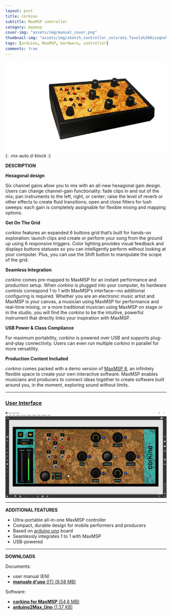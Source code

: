 ```yaml
---
layout: post
title: corkino
subtitle: MaxMSP controller
category: maxmsp
cover-img: "assets/img/manual_cover.png"
thumbnail-img: "assets/img/sketch_controller_colorato_Tavola%20disegno%201.png"
tags: [arduino, MaxMSP, hardware, controller]
comments: true
---
```


![](https://github.com/Velitch/velitch/blob/main/assets/img/corkino.jpg?raw=true){: .mx-auto.d-block :}

**DESCRIPTION**

**Hexagonal design**

Six channel gains allow you to mix with an all-new hexagonal gain design. Users can change channel-gain functionality: fade clips in and out of the mix; pan instruments to the left, right, or center; raise the level of reverb or other effects to create fluid transitions; open and close filters for lush sweeps: each gain is completely assignable for flexible mixing and mapping options.

**Get On The Grid**

_corkino_ features an expanded 6 buttons grid that’s built for hands-on exploration: launch clips and create or perform your song from the ground up using 6 responsive triggers. Color lighting provides visual feedback and displays buttons statuses so you can intelligently perform without looking at your computer. Plus, you can use the Shift button to manipulate the scope of the grid.

**Seamless Integration**

_corkino_ comes pre-mapped to MaxMSP for an instant performance and production setup. When _corkino_ is plugged into your computer, its hardware controls correspond 1 to 1 with MaxMSP’s interface—no additional configuring is required. Whether you are an electronic music artist and MaxMSP is your canvas, a musician using MaxMSP for performance and real-time mixing, or a more traditional musician using MaxMSP on stage or in the studio, you will find the _corkino_ to be the intuitive, powerful instrument that directly links your inspiration with MaxMSP.

**USB Power & Class Compliance**

For maximum portability, _corkino_ is powered over USB and supports plug-and-play connectivity. Users can even run multiple _corkino_ in parallel for more versatility.

**Production Content Included**

_corkino_ comes packed with a demo version of [MaxMSP 8](https://cycling74.com), an infinitely flexible space to create your own interactive software. MaxMSP enables musicians and producers to connect ideas together to create software built around you, in the moment, exploring sound without limits.

______________

### [User Interface](https://velitch.github.io/velitch/2021-10-13-ui_corkino/)

[<img src="https://github.com/Velitch/velitch/blob/main/assets/img/ui_corkino.png?raw=true" align="center" />](https://velitch.github.io/velitch/2021-10-13-ui_corkino/)

______________

**ADDITIONAL FEATURES**

- Ultra-portable all-in-one MaxMSP controller
- Compact, durable design for mobile performers and producers
- Based on [arduino uno](https://store.arduino.cc/products/arduino-uno-rev3/) board
- Seamlessly integrates 1 to 1 with MaxMSP
- USB-powered

______________

**DOWNLOADS**

Documents:

  - user manual (EN)
  - [**manuale d'uso** (IT) (9.58 MB)](https://github.com/Velitch/BN_Musica_Elettronica/blob/main/IIBN/COME-04-elettroacustica-IIBN/corkino/corkino_user_manual.pdf)

Software:

  - [**corkino for MaxMSP** (54,6 MB)](https://github.com/Velitch/BN_Musica_Elettronica/tree/main/IIBN/COME-04-elettroacustica-IIBN/corkino/maxmsp)
  - [**arduino2Max_Uno** (1,37 KB)](https://github.com/Velitch/BN_Musica_Elettronica/tree/main/IIBN/COME-04-elettroacustica-IIBN/corkino/arduino/Arduino2Max_Uno)
